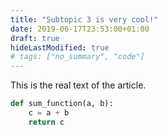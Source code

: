 ```yaml
---
title: "Subtopic 3 is very cool!"
date: 2019-06-17T23:53:00+01:00
draft: true
hideLastModified: true
# tags: ["no_summary", "code"]
---
```


This is the real text of the article. 

```python
def sum_function(a, b):
    c = a + b
    return c
```